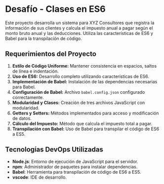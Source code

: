 # Desafío - Clases en ES6

Este proyecto desarrolla un sistema para XYZ Consultores que registra la información de sus clientes y calcula el impuesto anual a pagar según el monto bruto anual y las deducciones. Utiliza las características de ES6 y Babel para la transpilación de código.

## Requerimientos del Proyecto

1. **Estilo de Código Uniforme:** Mantener consistencia en espacios, saltos de línea e indentación.
2. **Uso de ES6:** Desarrollo completo utilizando características de ES6.
3. **Implementación de Babel:** Instalación de las dependencias necesarias para Babel.
4. **Configuración de Babel:** Archivo `babel.config.json` configurado correctamente.
5. **Modularidad y Clases:** Creación de tres archivos JavaScript con modularidad.
6. **Getters y Setters:** Métodos implementados para acceso y modificación de datos.
7. **Cálculo del Impuesto:** Método que calcula el impuesto total a pagar.
8. **Transpilación con Babel:** Uso de Babel para transpilar el código de ES6 a ES5.

## Tecnologías DevOps Utilizadas

- **Node.js**: Entorno de ejecución de JavaScript para el servidor.
- **npm**: Administrador de paquetes para instalar dependencias.
- **Babel**: Herramienta para transpilación de código de ES6 a ES5.
- **vscode**: IDE de desarrollo.
